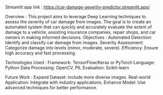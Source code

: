 Streamlit app link : https://car-damage-severity-predictor.streamlit.app/

Overview :
  This project aims to leverage Deep Learning techniques to assess the severity of car damage from images. The goal is to create an automated system that can quickly and accurately evaluate the extent of damage to a vehicle, assisting insurance companies, repair shops, and car owners in making informed decisions.
Objectives :
  Automated Detection: Identify and classify car damage from images.
  Severity Assessment: Categorize damage into levels (minor, moderate, severe).
  Efficiency: Ensure high accuracy and fast processing.

Technologies Used :
  Framework: TensorFlow/Keras or PyTorch
  Language: Python
  Data Processing: OpenCV, PIL
  Evaluation: Scikit-learn

Future Work :
  Expand Dataset: Include more diverse images.
  Real-world Application: Integrate with industry applications.
  Enhance Model: Use advanced techniques for better performance.
